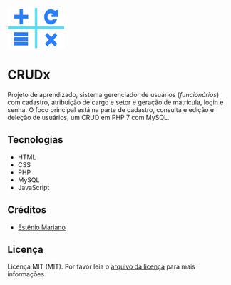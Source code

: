 <img src="public/images/crudx.svg" alt="" width="128" height="92"> 

# CRUDx

Projeto de aprendizado, sistema gerenciador de usuários (_funcionários_) com cadastro, atribuição de cargo e setor e geração de matrícula, login e senha. O foco principal está na parte de cadastro, consulta e edição e deleção de usuários, um CRUD em PHP 7 com MySQL.

## Tecnologias

- HTML
- CSS
- PHP
- MySQL
- JavaScript

## Créditos

- [Estênio Mariano](https://github.com/emso-exe)

## Licença

Licença MIT (MIT). Por favor leia o [arquivo da licença](LICENSE.md) para mais informações.
